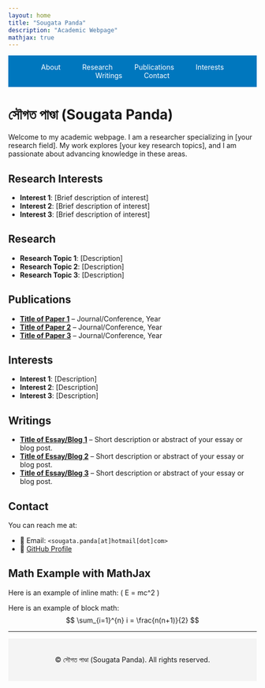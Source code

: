 ```yaml
---
layout: home
title: "Sougata Panda"
description: "Academic Webpage"
mathjax: true
---
```


<!-- Navigation Bar -->
<div style="background: #0077BE; padding: 15px 0; text-align: center;">
  <a href="#about" style="text-decoration: none; color: white; padding: 10px 20px;">About</a>
  <a href="#research" style="text-decoration: none; color: white; padding: 10px 20px;">Research</a>
  <a href="#publications" style="text-decoration: none; color: white; padding: 10px 20px;">Publications</a>
  <a href="#interests" style="text-decoration: none; color: white; padding: 10px 20px;">Interests</a>
  <a href="#writings" style="text-decoration: none; color: white; padding: 10px 20px;">Writings</a>
  <a href="#contact" style="text-decoration: none; color: white; padding: 10px 20px;">Contact</a>
</div>

# <span class="bengali">সৌগত পাণ্ডা</span> (Sougata Panda)

Welcome to my academic webpage. I am a researcher specializing in [your research field]. My work explores [your key research topics], and I am passionate about advancing knowledge in these areas.

## <a id="about"></a> Research Interests
- **Interest 1**: [Brief description of interest]
- **Interest 2**: [Brief description of interest]
- **Interest 3**: [Brief description of interest]

## <a id="research"></a> Research
- **Research Topic 1**: [Description]
- **Research Topic 2**: [Description]
- **Research Topic 3**: [Description]

## <a id="publications"></a> Publications
- **[Title of Paper 1](#)** – Journal/Conference, Year
- **[Title of Paper 2](#)** – Journal/Conference, Year
- **[Title of Paper 3](#)** – Journal/Conference, Year

## <a id="interests"></a> Interests
- **Interest 1**: [Description]
- **Interest 2**: [Description]
- **Interest 3**: [Description]

## <a id="writings"></a> Writings
- **[Title of Essay/Blog 1](#)** – Short description or abstract of your essay or blog post.
- **[Title of Essay/Blog 2](#)** – Short description or abstract of your essay or blog post.
- **[Title of Essay/Blog 3](#)** – Short description or abstract of your essay or blog post.

## <a id="contact"></a> Contact
You can reach me at:
- 📧 Email: `<sougata.panda[at]hotmail[dot]com>`
- 🔗 [GitHub Profile](https://github.com/sougatapanda)

## Math Example with MathJax
Here is an example of inline math: \( E = mc^2 \)

Here is an example of block math:
$$
\sum_{i=1}^{n} i = \frac{n(n+1)}{2}
$$

<hr>

<!-- Footer with Copyright -->
<footer style="text-align: center; padding: 20px; font-size: 14px; background-color: #f4f4f4;">
    <p>&copy; <script>document.write(new Date().getFullYear());</script> <span class="bengali">সৌগত পাণ্ডা</span> (Sougata Panda). All rights reserved.</p>
</footer>
